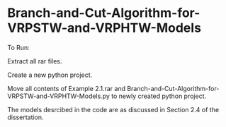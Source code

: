 # Branch-and-Cut-Algorithm-for-VRPSTW-and-VRPHTW-Models
To Run:

Extract all rar files. 

Create a new python project. 

Move all contents of Example 2.1.rar and Branch-and-Cut-Algorithm-for-VRPSTW-and-VRPHTW-Models.py to newly created python project.

The models desrcibed in the code are as discussed in Section 2.4 of the dissertation.
